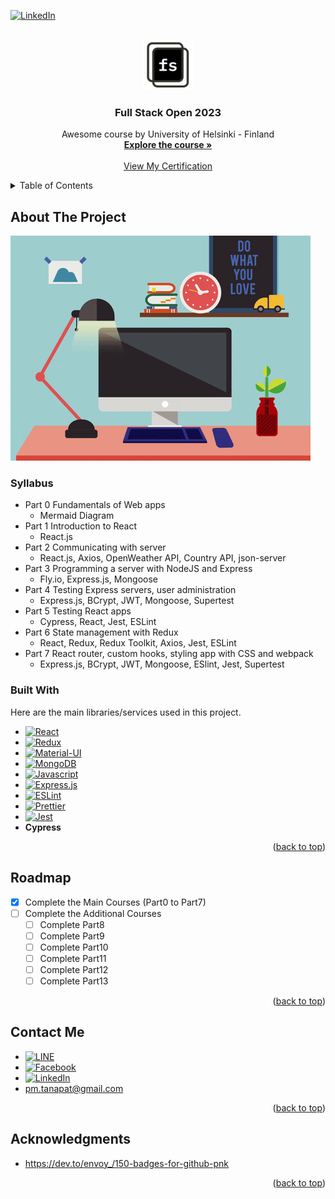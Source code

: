 <a name="readme-top"></a>

<!-- PROJECT SHIELDS -->

[![LinkedIn][linkedin-shield]][linkedin-url]

<!-- PROJECT LOGO -->
<br />
<div align="center">
  <a href="https://github.com/othneildrew/Best-README-Template">
    <img src="images/full_stack_open_logo.jpeg" alt="Logo" width="80" height="80">
  </a>

  <h3 align="center">Full Stack Open 2023</h3>

  <p align="center">
    Awesome course by University of Helsinki - Finland
    <br />
    <a href="https://fullstackopen.com/en"><strong>Explore the course »</strong></a>
    <br />
    <br />
    <a href="https://studies.cs.helsinki.fi/stats/api/certificate/fullstackopen/en/30a565dce9970ed879fa23359d618d7e">View My Certification</a>
  </p>
</div>

<!-- TABLE OF CONTENTS -->
<details>
  <summary>Table of Contents</summary>
  <ol>
    <li>
      <a href="#about-the-project">About The Project</a>
      <ul>
        <li><a href="#built-with">Built With</a></li>
        <li><a href="#syllabus">Syllabus</a></li>
      </ul>
    </li>
    <li><a href="#roadmap">Roadmap</a></li>
    <li><a href="#contact">Contact</a></li>
    <li><a href="#acknowledgments">Acknowledgments</a></li>
  </ol>
</details>

<!-- ABOUT THE PROJECT -->

## About The Project

[![Project][project-screenshot]](https://fullstackopen.com/en)

### Syllabus

- Part 0 Fundamentals of Web apps
  - Mermaid Diagram
- Part 1 Introduction to React
  - React.js
- Part 2 Communicating with server
  - React.js, Axios, OpenWeather API, Country API, json-server
- Part 3 Programming a server with NodeJS and Express
  - Fly.io, Express.js, Mongoose
- Part 4 Testing Express servers, user administration
  - Express.js, BCrypt, JWT, Mongoose, Supertest
- Part 5 Testing React apps
  - Cypress, React, Jest, ESLint
- Part 6 State management with Redux
  - React, Redux, Redux Toolkit, Axios, Jest, ESLint
- Part 7 React router, custom hooks, styling app with CSS and webpack
  - Express.js, BCrypt, JWT, Mongoose, ESlint, Jest, Supertest

### Built With

Here are the main libraries/services used in this project.

- [![React][react-shield]][react-url]
- [![Redux][redux-shield]][redux-url]
- [![Material-UI][mui-shield]][mui-url]
- [![MongoDB][mongodb-shield]][mongodb-url]
- [![Javascript][js-shield]][js-url]
- [![Express.js][expressjs-shield]][expressjs-url]
- [![ESLint][eslint-shield]][eslint-url]
- [![Prettier][prettier-shield]][prettier-url]
- [![Jest][jest-shield]][jest-url]
- <b>Cypress</b>

<p align="right">(<a href="#readme-top">back to top</a>)</p>

<!-- ROADMAP -->

## Roadmap

- [x] Complete the Main Courses (Part0 to Part7)
- [ ] Complete the Additional Courses
  - [ ] Complete Part8
  - [ ] Complete Part9
  - [ ] Complete Part10
  - [ ] Complete Part11
  - [ ] Complete Part12
  - [ ] Complete Part13

<p align="right">(<a href="#readme-top">back to top</a>)</p>

<!-- CONTACT -->

## Contact Me

- [![LINE][line-shield]][line-qr-url]
- [![Facebook][fb-shield]][fb-url]
- [![LinkedIn][linkedin-shield]][linkedin-url]
- pm.tanapat@gmail.com

<p align="right">(<a href="#readme-top">back to top</a>)</p>

## Acknowledgments

- https://dev.to/envoy_/150-badges-for-github-pnk

<p align="right">(<a href="#readme-top">back to top</a>)</p>

<!-- Links -->

[linkedin-shield]: https://img.shields.io/badge/LinkedIn-0077B5?style=for-the-badge&logo=linkedin&logoColor=white
[linkedin-url]: https://www.linkedin.com/in/peemtanapat/
[fb-shield]: https://img.shields.io/badge/Facebook-1877F2?style=for-the-badge&logo=facebook&logoColor=white
[fb-url]: https://www.facebook.com/peemtanapat1997
[project-screenshot]: images/project.gif
[react-shield]: https://img.shields.io/badge/React-20232A?style=for-the-badge&logo=react&logoColor=61DAFB
[react-url]: https://reactjs.org/
[redux-shield]: https://img.shields.io/badge/Redux-593D88?style=for-the-badge&logo=redux&logoColor=white
[redux-url]: https://redux.js.org/
[mui-shield]: https://img.shields.io/badge/Material--UI-0081CB?style=for-the-badge&logo=material-ui&logoColor=white
[mui-url]: https://mui.com/
[line-shield]: https://img.shields.io/badge/Line-00C300?style=for-the-badge&logo=line&logoColor=white
[line-qr-url]: https://line.me/ti/p/fwrRabIC5I
[node-shield]: https://img.shields.io/badge/Node.js-43853D?style=for-the-badge&logo=node.js&logoColor=white
[node-url]: https://nodejs.org/en
[mongodb-shield]: https://img.shields.io/badge/MongoDB-4EA94B?style=for-the-badge&logo=mongodb&logoColor=white
[mongodb-url]: https://www.mongodb.com/
[jest-shield]: https://img.shields.io/badge/Jest-323330?style=for-the-badge&logo=Jest&logoColor=white
[jest-url]: https://jestjs.io/
[js-shield]: https://img.shields.io/badge/JavaScript-323330?style=for-the-badge&logo=javascript&logoColor=F7DF1E
[js-url]: https://developer.mozilla.org/en-US/docs/Web/JavaScript
[expressjs-shield]: https://img.shields.io/badge/Express.js-404D59?style=for-the-badge
[expressjs-url]: https://expressjs.com/
[eslint-shield]: https://img.shields.io/badge/eslint-3A33D1?style=for-the-badge&logo=eslint&logoColor=white
[eslint-url]: https://eslint.org/
[prettier-shield]: https://img.shields.io/badge/prettier-1A2C34?style=for-the-badge&logo=prettier&logoColor=F7BA3E
[prettier-url]: https://prettier.io/
